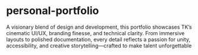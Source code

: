 # personal-portfolio
A visionary blend of design and development, this portfolio showcases TK’s cinematic UI/UX, branding finesse, and technical clarity. From immersive layouts to polished documentation, every detail reflects a passion for unity, accessibility, and creative storytelling—crafted to make talent unforgettable

